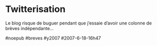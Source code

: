 # Twitterisation

Le blog risque de buguer pendant que j’essaie d’avoir une colonne de brèves indépendante...

#noepub #breves #y2007 #2007-6-18-16h47
